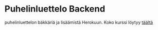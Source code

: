 # Puhelinluettelo Backend

puhelinluettelon bäkkäriä ja lisäämistä Herokuun. Koko kurssi löytyy [täältä](https://github.com/Temez1/fullstackOpen2019)
